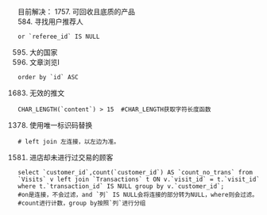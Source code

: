 目前解决：
1757. 可回收且底质的产品</br>
584.	寻找用户推荐人  
```
or `referee_id` IS NULL
```
595. 大的国家</br>
1148. 文章浏览I  
```
order by `id` ASC
```
1683. 无效的推文  
```
CHAR_LENGTH(`content`) > 15  #CHAR_LENGTH获取字符长度函数
```
1378. 使用唯一标识码替换
```
# left join 左连接，以左边为准。
```
1581. 进店却未进行过交易的顾客
```
select `customer_id`,count(`customer_id`) AS `count_no_trans` from `Visits` v left join `Transactions` t ON v.`visit_id` = t.`visit_id` where t.`transaction_id` IS NULL group by v.`customer_id`;
#on是连接，不会过滤，and `列` IS NULL会将连接的部分转为NULL，where则会过滤。
#count进行计数，group by按照`列`进行分组
```
